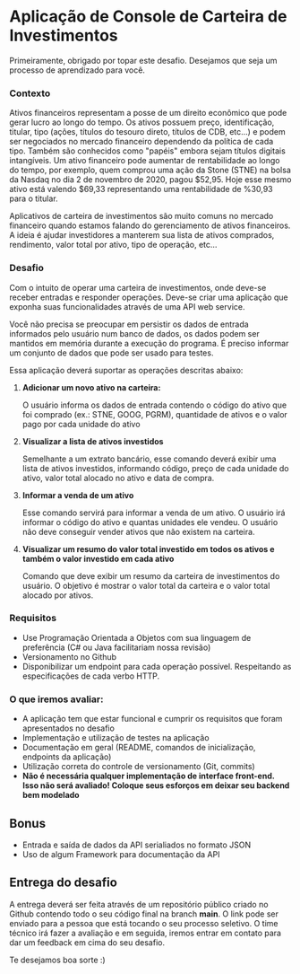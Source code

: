 # **Aplicação de Console de Carteira de Investimentos**

Primeiramente, obrigado por topar este desafio. Desejamos que seja um processo de aprendizado para você.

### **Contexto**

Ativos financeiros representam a posse de um direito econômico que pode gerar lucro ao longo do tempo. Os ativos possuem preço, identificação, titular, tipo (ações, títulos do tesouro direto, títulos de CDB, etc...) e podem ser negociados no mercado financeiro dependendo da política de cada tipo. Também são conhecidos como &quot;papéis&quot; embora sejam títulos digitais intangíveis. Um ativo financeiro pode aumentar de rentabilidade ao longo do tempo, por exemplo, quem comprou uma ação da Stone (STNE) na bolsa da Nasdaq no dia 2 de novembro de 2020, pagou $52,95. Hoje esse mesmo ativo está valendo $69,33 representando uma rentabilidade de %30,93 para o titular.

Aplicativos de carteira de investimentos são muito comuns no mercado financeiro quando estamos falando do gerenciamento de ativos financeiros. A ideia é ajudar investidores a manterem sua lista de ativos comprados, rendimento, valor total por ativo, tipo de operação, etc…

### **Desafio**

Com o intuito de operar uma carteira de investimentos, onde deve-se receber entradas e responder operações. Deve-se criar uma aplicação que exponha suas funcionalidades através de uma API web service.

Você não precisa se preocupar em persistir os dados de entrada informados pelo usuário num banco de dados, os dados podem ser mantidos em memória durante a execução do programa. É preciso informar um conjunto de dados que pode ser usado para testes.

Essa aplicação deverá suportar as operações descritas abaixo:

1. **Adicionar um novo ativo na carteira:**

    O usuário informa os dados de entrada contendo o código do ativo que foi comprado (ex.: STNE, GOOG, PGRM), quantidade de ativos e o valor pago por cada unidade do ativo

2. **Visualizar a lista de ativos investidos**

    Semelhante a um extrato bancário, esse comando deverá exibir uma lista de ativos investidos, informando código, preço de cada unidade do ativo, valor total alocado no ativo e data de compra.

3. **Informar a venda de um ativo**

    Esse comando servirá para informar a venda de um ativo. O usuário irá informar o código do ativo e quantas unidades ele vendeu. O usuário não deve conseguir vender ativos que não existem na carteira.

4. **Visualizar um resumo do valor total investido em todos os ativos e também o valor investido em cada ativo**

    Comando que deve exibir um resumo da carteira de investimentos do usuário. O objetivo é mostrar o valor total da carteira e o valor total alocado por ativos.

###


### **Requisitos**

- Use Programação Orientada a Objetos com sua linguagem de preferência (C# ou Java facilitariam nossa revisão)
- Versionamento no Github
- Disponibilizar um endpoint para cada operação possível. Respeitando as especificações de cada verbo HTTP.

### **O que iremos avaliar**:

- A aplicação tem que estar funcional e cumprir os requisitos que foram apresentados no desafio
- Implementação e utilização de testes na aplicação
- Documentação em geral (README, comandos de inicialização, endpoints da aplicação)
- Utilização correta do controle de versionamento (Git, commits)
- **Não é necessária qualquer implementação de interface front-end. Isso não será avaliado! Coloque seus esforços em deixar seu backend bem modelado**

## **Bonus**

- Entrada e saída de dados da API serialiados no formato JSON
- Uso de algum Framework para documentação da API

## **Entrega do desafio**

A entrega deverá ser feita através de um repositório público criado no Github contendo todo o seu código final na branch **main**. O link pode ser enviado para a pessoa que está tocando o seu processo seletivo. O time técnico irá fazer a avaliação e em seguida, iremos entrar em contato para dar um feedback em cima do seu desafio.

Te desejamos boa sorte :)